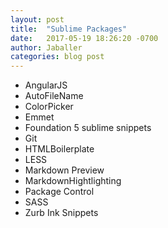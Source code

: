 ```yaml
---
layout: post
title:  "Sublime Packages"
date:   2017-05-19 18:26:20 -0700
author: Jaballer
categories: blog post
---
```


- AngularJS
- AutoFileName
- ColorPicker
- Emmet
- Foundation 5 sublime snippets
- Git
- HTMLBoilerplate
- LESS
- Markdown Preview
- MarkdownHightlighting
- Package Control
- SASS
- Zurb Ink Snippets
